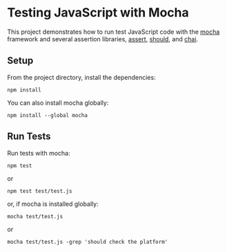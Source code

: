 # Testing JavaScript with Mocha

This project demonstrates how to run test JavaScript code with the [mocha](https://mochajs.org/) framework and several assertion libraries, [assert](https://mochajs.org/), [should](https://shouldjs.github.io/), and [chai](http://chaijs.com/).

## Setup

From the project directory, install the dependencies:

`npm install`

You can also install mocha globally:

`npm install --global mocha`

## Run Tests

Run tests with mocha:

`npm test`

or

`npm test test/test.js`

or, if mocha is installed globally:

`mocha test/test.js`

or

`mocha test/test.js -grep 'should check the platform'`
